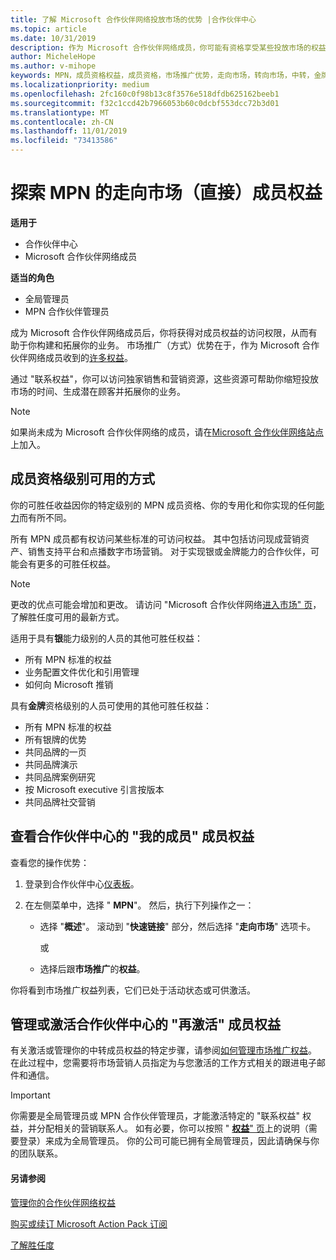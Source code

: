 ```yaml
---
title: 了解 Microsoft 合作伙伴网络投放市场的优势 |合作伙伴中心
ms.topic: article
ms.date: 10/31/2019
description: 作为 Microsoft 合作伙伴网络成员，你可能有资格享受某些投放市场的权益。 了解可用的不同级别的上市权益，以及如何在合作伙伴中心激活和管理它们。
author: MicheleHope
ms.author: v-mihope
keywords: MPN，成员资格权益，成员资格，市场推广优势，走向市场，转向市场，中转，金牌成员身份，银成员资格
ms.localizationpriority: medium
ms.openlocfilehash: 2fc160c0f98b13c8f3576e518dfdb625162beeb1
ms.sourcegitcommit: f32c1ccd42b7966053b60c0dcbf553dcc72b3d01
ms.translationtype: MT
ms.contentlocale: zh-CN
ms.lasthandoff: 11/01/2019
ms.locfileid: "73413586"
---
```

# <a name="explore-your-mpn-go-to-market-gtm-membership-benefits"></a>探索 MPN 的走向市场（直接）成员权益

**适用于**

- 合作伙伴中心
- Microsoft 合作伙伴网络成员

**适当的角色**

- 全局管理员
- MPN 合作伙伴管理员

成为 Microsoft 合作伙伴网络成员后，你将获得对成员权益的访问权限，从而有助于你构建和拓展你的业务。 市场推广（方式）优势在于，作为 Microsoft 合作伙伴网络成员收到的[许多权益](https://partner.microsoft.com/manage-your-partner-network-benefits)。 

通过 "联系权益"，你可以访问独家销售和营销资源，这些资源可帮助你缩短投放市场的时间、生成潜在顾客并拓展你的业务。

>[!NOTE]
>如果尚未成为 Microsoft 合作伙伴网络的成员，请在[Microsoft 合作伙伴网络站点](https://partner.microsoft.com/membership)上加入。


## <a name="gtm-benefits-available-by-membership-level"></a>成员资格级别可用的方式

你的可胜任收益因你的特定级别的 MPN 成员资格、你的专用化和你实现的任何[能力](learn-about-competencies.md)而有所不同。

所有 MPN 成员都有权访问某些标准的可访问权益。 其中包括访问现成营销资产、销售支持平台和点播数字市场营销。 对于实现银或金牌能力的合作伙伴，可能会有更多的可胜任权益。

>[!NOTE]
>更改的优点可能会增加和更改。 请访问 "Microsoft 合作伙伴网络[进入市场" 页](https://partner.microsoft.com/en-us/membership/go-to-market)，了解胜任度可用的最新方式。

适用于具有**银**能力级别的人员的其他可胜任权益：

- 所有 MPN 标准的权益
- 业务配置文件优化和引用管理
- 如何向 Microsoft 推销

具有**金牌**资格级别的人员可使用的其他可胜任权益：

- 所有 MPN 标准的权益
- 所有银牌的优势
- 共同品牌的一页
- 共同品牌演示
- 共同品牌案例研究
- 按 Microsoft executive 引言按版本
- 共同品牌社交营销

## <a name="view-gtm-membership-benefits-in-the-partner-center"></a>查看合作伙伴中心的 "我的成员" 成员权益

查看您的操作优势：

1. 登录到合作伙伴中心[仪表板]( https://docs.microsoft.com/en-us/partner-center/)。

2. 在左侧菜单中，选择 " **MPN**"。 然后，执行下列操作之一：

    - 选择 "**概述**"。 滚动到 "**快速链接**" 部分，然后选择 "**走向市场**" 选项卡。

      或

    - 选择后跟**市场推广**的**权益**。

你将看到市场推广权益列表，它们已处于活动状态或可供激活。

## <a name="manage-or-activate-gtm-membership-benefits-in-the-partner-center"></a>管理或激活合作伙伴中心的 "再激活" 成员权益

有关激活或管理你的中转成员权益的特定步骤，请参阅[如何管理市场推广权益](manage-your-partner-network-benefits.md#manage-go-to-market-benefits)。 在此过程中，您需要将市场营销人员指定为与您激活的工作方式相关的跟进电子邮件和通信。

>[!IMPORTANT]
>你需要是全局管理员或 MPN 合作伙伴管理员，才能激活特定的 "联系权益" 权益，并分配相关的营销联系人。 如有必要，你可以按照 " [**权益**" 页](https://partnercenter.microsoft.com/pcv/partnership/benefits)上的说明（需要登录）来成为全局管理员。 你的公司可能已拥有全局管理员，因此请确保与你的团队联系。

#### <a name="see-also"></a>另请参阅

[管理你的合作伙伴网络权益](manage-your-partner-network-benefits.md)

[购买或续订 Microsoft Action Pack 订阅](mpn-get-action-pack.md)

[了解胜任度](learn-about-competencies.md)